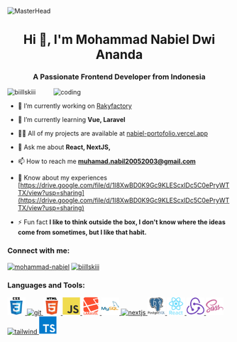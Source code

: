 ![MasterHead](https://mir-s3-cdn-cf.behance.net/project_modules/fs/0bd8e075085611.5cab290a85c48.jpg)
<h1 align="center">Hi 👋, I'm Mohammad Nabiel Dwi Ananda</h1>
<h3 align="center">A Passionate Frontend Developer from Indonesia</h3>
<img align="right" alt="coding" width="400" src="https://img.freepik.com/free-photo/cyber-security-expert-working-with-technology-neon-lights_23-2151645607.jpg?t=st=1729723193~exp=1729726793~hmac=46d62e7cdd9dbed6e93fe5c795f4b95e6bf5f7d7da16f6b58b1c3208a18cc155&w=740"
<p align="left"> <img src="https://komarev.com/ghpvc/?username=biillskiii&label=Profile%20views&color=0e75b6&style=flat" alt="biillskiii" /> </p>

- 🔭 I’m currently working on [Rakyfactory](https://rakyfactory.com/)

- 🌱 I’m currently learning **Vue, Laravel**

- 👨‍💻 All of my projects are available at [nabiel-portofolio.vercel.app](nabiel-portofolio.vercel.app)

- 💬 Ask me about **React, NextJS,**

- 📫 How to reach me **muhamad.nabil20052003@gmail.com**

- 📄 Know about my experiences [https://drive.google.com/file/d/1I8XwBD0K9Gc9KLEScxIDc5C0ePryWTTX/view?usp=sharing](https://drive.google.com/file/d/1I8XwBD0K9Gc9KLEScxIDc5C0ePryWTTX/view?usp=sharing)

- ⚡ Fun fact **I like to think outside the box, I don't know where the ideas come from sometimes, but I like that habit.**

<h3 align="left">Connect with me:</h3>
<p align="left">
<a href="https://linkedin.com/in/mohammad-nabiel" target="blank"><img align="center" src="https://raw.githubusercontent.com/rahuldkjain/github-profile-readme-generator/master/src/images/icons/Social/linked-in-alt.svg" alt="mohammad-nabiel" height="30" width="40" /></a>
<a href="https://instagram.com/biillskiii" target="blank"><img align="center" src="https://raw.githubusercontent.com/rahuldkjain/github-profile-readme-generator/master/src/images/icons/Social/instagram.svg" alt="biillskiii" height="30" width="40" /></a>
</p>

<h3 align="left">Languages and Tools:</h3>
<p align="left"> <a href="https://www.w3schools.com/css/" target="_blank" rel="noreferrer"> <img src="https://raw.githubusercontent.com/devicons/devicon/master/icons/css3/css3-original-wordmark.svg" alt="css3" width="40" height="40"/> </a> <a href="https://git-scm.com/" target="_blank" rel="noreferrer"> <img src="https://www.vectorlogo.zone/logos/git-scm/git-scm-icon.svg" alt="git" width="40" height="40"/> </a> <a href="https://www.w3.org/html/" target="_blank" rel="noreferrer"> <img src="https://raw.githubusercontent.com/devicons/devicon/master/icons/html5/html5-original-wordmark.svg" alt="html5" width="40" height="40"/> </a> <a href="https://developer.mozilla.org/en-US/docs/Web/JavaScript" target="_blank" rel="noreferrer"> <img src="https://raw.githubusercontent.com/devicons/devicon/master/icons/javascript/javascript-original.svg" alt="javascript" width="40" height="40"/> </a> <a href="https://laravel.com/" target="_blank" rel="noreferrer"> <img src="https://raw.githubusercontent.com/devicons/devicon/master/icons/laravel/laravel-plain-wordmark.svg" alt="laravel" width="40" height="40"/> </a> <a href="https://www.mysql.com/" target="_blank" rel="noreferrer"> <img src="https://raw.githubusercontent.com/devicons/devicon/master/icons/mysql/mysql-original-wordmark.svg" alt="mysql" width="40" height="40"/> </a> <a href="https://nextjs.org/" target="_blank" rel="noreferrer"> <img src="https://cdn.worldvectorlogo.com/logos/nextjs-2.svg" alt="nextjs" width="40" height="40"/> </a> <a href="https://www.postgresql.org" target="_blank" rel="noreferrer"> <img src="https://raw.githubusercontent.com/devicons/devicon/master/icons/postgresql/postgresql-original-wordmark.svg" alt="postgresql" width="40" height="40"/> </a> <a href="https://reactjs.org/" target="_blank" rel="noreferrer"> <img src="https://raw.githubusercontent.com/devicons/devicon/master/icons/react/react-original-wordmark.svg" alt="react" width="40" height="40"/> </a> <a href="https://redux.js.org" target="_blank" rel="noreferrer"> <img src="https://raw.githubusercontent.com/devicons/devicon/master/icons/redux/redux-original.svg" alt="redux" width="40" height="40"/> </a> <a href="https://sass-lang.com" target="_blank" rel="noreferrer"> <img src="https://raw.githubusercontent.com/devicons/devicon/master/icons/sass/sass-original.svg" alt="sass" width="40" height="40"/> </a> <a href="https://tailwindcss.com/" target="_blank" rel="noreferrer"> <img src="https://www.vectorlogo.zone/logos/tailwindcss/tailwindcss-icon.svg" alt="tailwind" width="40" height="40"/> </a> <a href="https://www.typescriptlang.org/" target="_blank" rel="noreferrer"> <img src="https://raw.githubusercontent.com/devicons/devicon/master/icons/typescript/typescript-original.svg" alt="typescript" width="40" height="40"/> </a> </p>

